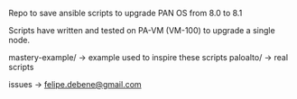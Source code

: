Repo to save ansible scripts to upgrade PAN OS from 8.0 to 8.1

Scripts have written and tested on PA-VM (VM-100) to upgrade a single node.

mastery-example/ -> example used to inspire these scripts
paloalto/ -> real scripts

issues -> felipe.debene@gmail.com
